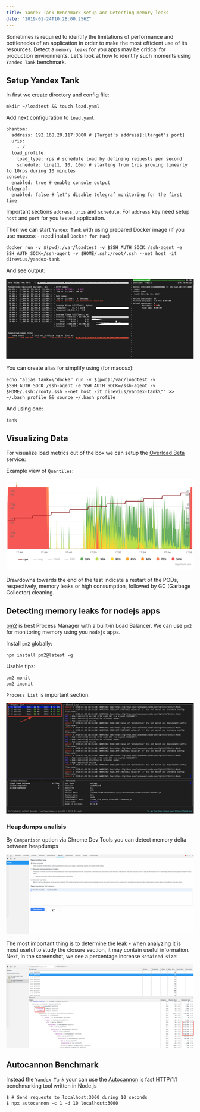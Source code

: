 ```yaml
---
title: Yandex Tank Benchmark setup and Detecting memory leaks
date: "2019-01-24T10:28:00.256Z"
---
```


Sometimes is required to identify the limitations of performance and bottlenecks of an application in order to make the most efficient use of its resources. Detect a `memory leaks` for you apps may be critical for production environments. Let's look at how to identify such moments using `Yandex Tank` benchmark.

## Setup Yandex Tank

In first we create directory and config file:

```shell
mkdir ~/loadtest && touch load.yaml
```

Add next configuration to `load.yaml`:

```shell
phantom:
  address: 192.168.20.117:3000 # [Target's address]:[target's port]
  uris:
    - /
  load_profile:
    load_type: rps # schedule load by defining requests per second
    schedule: line(1, 10, 10m) # starting from 1rps growing linearly to 10rps during 10 minutes
console:
  enabled: true # enable console output
telegraf:
  enabled: false # let's disable telegraf monitoring for the first time
```

Important sections `address`, `uris` and `schedule`. For `address` key need setup `host` and `port` for you tested application.

Then we can start `Yandex Tank` with using prepared Docker image (if you use macosx - need install `Docker for Mac`)

```shell
docker run -v $(pwd):/var/loadtest -v $SSH_AUTH_SOCK:/ssh-agent -e SSH_AUTH_SOCK=/ssh-agent -v $HOME/.ssh:/root/.ssh --net host -it direvius/yandex-tank
```

And see output:

![Console output](./console-output.png)

You can create alias for simplify using (for macosx):

```shell
echo "alias tank=\"docker run -v $(pwd):/var/loadtest -v $SSH_AUTH_SOCK:/ssh-agent -e SSH_AUTH_SOCK=/ssh-agent -v $HOME/.ssh:/root/.ssh --net host -it direvius/yandex-tank\"" >> ~/.bash_profile && source ~/.bash_profile
```

And using one:

```shell
tank
```


## Visualizing Data

For visualize load metrics out of the box we can setup the [Overload Beta](https://overload.yandex.net/mainpage/guide#install) service:

Example view of `Quantiles`:

![Overload Quantiles](./overload-quantiles.png)

Drawdowns towards the end of the test indicate a restart of the PODs, respectively, memory leaks or high consumption, followed by GC (Garbage Collector) cleaning.

## Detecting memory leaks for nodejs apps

[pm2](https://github.com/Unitech/pm2) is best Process Manager with a built-in Load Balancer. We can use `pm2` for monitoring memory using you `nodejs` apps.

Install `pm2` globally:

```shell
npm install pm2@latest -g
```

Usable tips:

```shell
pm2 monit
pm2 imonit
```

`Process List` is important section:

![Process List](./pm2-process-list.png)

### Heapdumps analisis

By `Comparison` option via Chrome Dev Tools you can detect memory delta between heapdumps

![Heapdumps delta](./heapdump-devtools.gif)

The most important thing is to determine the leak - when analyzing it is most useful to study the closure section, it may contain useful information. Next, in the screenshot, we see a percentage increase `Retained size`:

![Memory Leak Example](.//memory-leak-example.png)

## Autocannon Benchmark

Instead the `Yandex Tank` your can use the [Autocannon](https://github.com/mcollina/autocannon) is fast HTTP/1.1 benchmarking tool written in Node.js


```shell
$ # Send requests to localhost:3000 during 10 seconds
$ npx autocannon -c 1 -d 10 localhost:3000
```